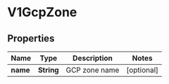 # V1GcpZone

## Properties
Name | Type | Description | Notes
------------ | ------------- | ------------- | -------------
**name** | **String** | GCP zone name |  [optional]
